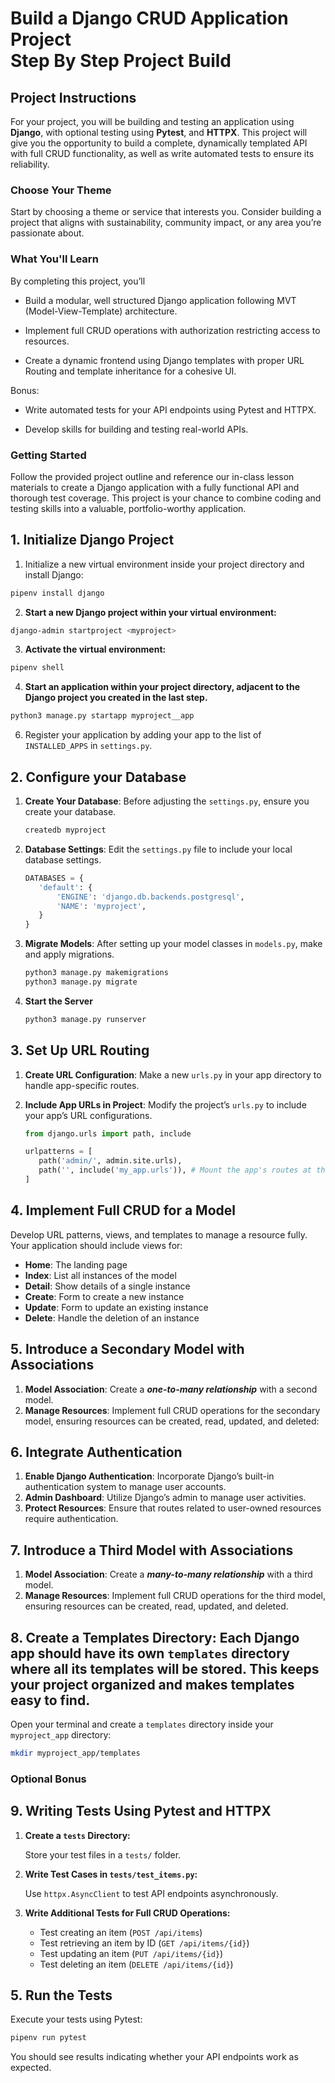<h1>
  <span class="headline">Build a Django CRUD Application Project</span><br/>
  <span class="subhead">Step By Step Project Build</span>
</h1>

## Project Instructions

For your project, you will be building and testing an application using **Django**, with optional testing using **Pytest**, and **HTTPX**. This project will give you the opportunity to build a complete, dynamically templated API with full CRUD functionality, as well as write automated tests to ensure its reliability.

### **Choose Your Theme**

Start by choosing a theme or service that interests you. Consider building a project that aligns with sustainability, community impact, or any area you’re passionate about.

### **What You'll Learn**

By completing this project, you’ll

- Build a modular, well structured Django application following MVT (Model-View-Template) architecture.

- Implement full CRUD operations with authorization restricting access to resources.

- Create a dynamic frontend using Django templates with proper URL Routing and template inheritance for a cohesive UI.

Bonus:

- Write automated tests for your API endpoints using Pytest and HTTPX.

- Develop skills for building and testing real-world APIs.

### **Getting Started**

Follow the provided project outline and reference our in-class lesson materials to create a Django application with a fully functional API and thorough test coverage. This project is your chance to combine coding and testing skills into a valuable, portfolio-worthy application.

## 1. Initialize Django Project

1. Initialize a new virtual environment inside your project directory and install Django:

  ```bash
  pipenv install django
  ```

2. **Start a new Django project within your virtual environment:**
  
  ```bash
  django-admin startproject <myproject>
  ```

3. **Activate the virtual environment:**

  ```bash
  pipenv shell
  ```

4. **Start an application within your project directory, adjacent to the Django project you created in the last step.**
  
  ```bash
  python3 manage.py startapp myproject__app
  ```
   
6. Register your application by adding your app to the list of `INSTALLED_APPS` in `settings.py`.

## 2. **Configure your Database**
1. **Create Your Database**: Before adjusting the `settings.py`, ensure you create your database.

   ```bash
   createdb myproject
   ```

2. **Database Settings**: Edit the `settings.py` file to include your local database settings.

   ```python
   DATABASES = {
      'default': {
          'ENGINE': 'django.db.backends.postgresql',
          'NAME': 'myproject',
      }
   }
   ```

3. **Migrate Models**: After setting up your model classes in `models.py`, make and apply migrations.
   ```bash
   python3 manage.py makemigrations
   python3 manage.py migrate
   ```

4. **Start the Server**
   ```bash
   python3 manage.py runserver
   ```

## 3. **Set Up URL Routing**

1. **Create URL Configuration**: Make a new `urls.py` in your app directory to handle app-specific routes.

2. **Include App URLs in Project**: Modify the project’s `urls.py` to include your app’s URL configurations.

   ```python
   from django.urls import path, include

   urlpatterns = [
      path('admin/', admin.site.urls),
      path('', include('my_app.urls')), # Mount the app's routes at the root URL
   ]
   ```

## 4. **Implement Full CRUD for a Model**

Develop URL patterns, views, and templates to manage a resource fully. Your application should include views for:

- **Home**: The landing page
- **Index**: List all instances of the model
- **Detail**: Show details of a single instance
- **Create**: Form to create a new instance
- **Update**: Form to update an existing instance
- **Delete**: Handle the deletion of an instance

## 5. **Introduce a Secondary Model with Associations**

1. **Model Association**: Create a **_one-to-many relationship_** with a second model.
2. **Manage Resources**: Implement full CRUD operations for the secondary model, ensuring resources can be created, read, updated, and deleted:

## 6. **Integrate Authentication**

1. **Enable Django Authentication**: Incorporate Django’s built-in authentication system to manage user accounts.
2. **Admin Dashboard**: Utilize Django’s admin to manage user activities.
3. **Protect Resources**: Ensure that routes related to user-owned resources require authentication.

## 7. **Introduce a Third Model with Associations**

1. **Model Association**: Create a **_many-to-many relationship_** with a third model.
2. **Manage Resources**: Implement full CRUD operations for the third model, ensuring resources can be created, read, updated, and deleted.

## 8.  **Create a Templates Directory**: Each Django app should have its own `templates` directory where all its templates will be stored. This keeps your project organized and makes templates easy to find.

Open your terminal and create a `templates` directory inside your `myproject_app` directory:

  ```bash
  mkdir myproject_app/templates
  ```

### **Optional Bonus**
## 9. Writing Tests Using Pytest and HTTPX

1. **Create a `tests` Directory:**

   Store your test files in a `tests/` folder.

2. **Write Test Cases in `tests/test_items.py`:**

   Use `httpx.AsyncClient` to test API endpoints asynchronously.

3. **Write Additional Tests for Full CRUD Operations:**

   - Test creating an item (`POST /api/items`)
   - Test retrieving an item by ID (`GET /api/items/{id}`)
   - Test updating an item (`PUT /api/items/{id}`)
   - Test deleting an item (`DELETE /api/items/{id}`)

## 5. Run the Tests

Execute your tests using Pytest:

```bash
pipenv run pytest
```

You should see results indicating whether your API endpoints work as expected.
